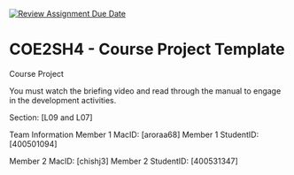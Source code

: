 [![Review Assignment Due Date](https://classroom.github.com/assets/deadline-readme-button-22041afd0340ce965d47ae6ef1cefeee28c7c493a6346c4f15d667ab976d596c.svg)](https://classroom.github.com/a/mLqiHWLE)
# COE2SH4 - Course Project Template
Course Project

You must watch the briefing video and read through the manual to engage in the development activities.


Section: [L09 and L07]

Team Information
Member 1 MacID: [aroraa68]
Member 1 StudentID: [400501094]

Member 2 MacID: [chishj3]
Member 2 StudentID: [400531347]
